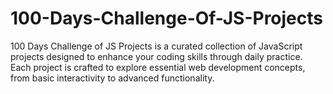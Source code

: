 # 100-Days-Challenge-Of-JS-Projects
100 Days Challenge of JS Projects is a curated collection of JavaScript projects designed to enhance your coding skills through daily practice. Each project is crafted to explore essential web development concepts, from basic interactivity to advanced functionality.
